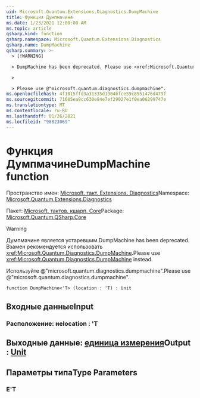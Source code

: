 ```yaml
---
uid: Microsoft.Quantum.Extensions.Diagnostics.DumpMachine
title: Функция Думпмачине
ms.date: 1/23/2021 12:00:00 AM
ms.topic: article
qsharp.kind: function
qsharp.namespace: Microsoft.Quantum.Extensions.Diagnostics
qsharp.name: DumpMachine
qsharp.summary: >-
  > [!WARNING]

  > DumpMachine has been deprecated. Please use <xref:Microsoft.Quantum.Diagnostics.DumpMachine> instead.

  >

  > Please use @"microsoft.quantum.diagnostics.dumpmachine".
ms.openlocfilehash: 4f1015ffd3a31335d1904bfce59c8551476d479f
ms.sourcegitcommit: 71605ea9cc630e84e7ef29027e1f0ea06299747e
ms.translationtype: MT
ms.contentlocale: ru-RU
ms.lasthandoff: 01/26/2021
ms.locfileid: "98823069"
---
```

# <a name="dumpmachine-function"></a><span data-ttu-id="2f3a0-102">Функция Думпмачине</span><span class="sxs-lookup"><span data-stu-id="2f3a0-102">DumpMachine function</span></span>

<span data-ttu-id="2f3a0-103">Пространство имен: [Microsoft. такт. Extensions. Diagnostics](xref:Microsoft.Quantum.Extensions.Diagnostics)</span><span class="sxs-lookup"><span data-stu-id="2f3a0-103">Namespace: [Microsoft.Quantum.Extensions.Diagnostics](xref:Microsoft.Quantum.Extensions.Diagnostics)</span></span>

<span data-ttu-id="2f3a0-104">Пакет: [Microsoft. тактов. кшарп. Core](https://nuget.org/packages/Microsoft.Quantum.QSharp.Core)</span><span class="sxs-lookup"><span data-stu-id="2f3a0-104">Package: [Microsoft.Quantum.QSharp.Core](https://nuget.org/packages/Microsoft.Quantum.QSharp.Core)</span></span>


> [!WARNING]
> <span data-ttu-id="2f3a0-105">Думпмачине является устаревшим.</span><span class="sxs-lookup"><span data-stu-id="2f3a0-105">DumpMachine has been deprecated.</span></span> <span data-ttu-id="2f3a0-106">Взамен рекомендуется использовать <xref:Microsoft.Quantum.Diagnostics.DumpMachine>.</span><span class="sxs-lookup"><span data-stu-id="2f3a0-106">Please use <xref:Microsoft.Quantum.Diagnostics.DumpMachine> instead.</span></span>
>
> <span data-ttu-id="2f3a0-107">Используйте @"microsoft.quantum.diagnostics.dumpmachine".</span><span class="sxs-lookup"><span data-stu-id="2f3a0-107">Please use @"microsoft.quantum.diagnostics.dumpmachine".</span></span>



```qsharp
function DumpMachine<'T> (location : 'T) : Unit
```


## <a name="input"></a><span data-ttu-id="2f3a0-108">Входные данные</span><span class="sxs-lookup"><span data-stu-id="2f3a0-108">Input</span></span>

### <a name="location--t"></a><span data-ttu-id="2f3a0-109">Расположение: не</span><span class="sxs-lookup"><span data-stu-id="2f3a0-109">location : 'T</span></span>





## <a name="output--unit"></a><span data-ttu-id="2f3a0-110">Выходные данные: [единица измерения](xref:microsoft.quantum.lang-ref.unit)</span><span class="sxs-lookup"><span data-stu-id="2f3a0-110">Output : [Unit](xref:microsoft.quantum.lang-ref.unit)</span></span>



## <a name="type-parameters"></a><span data-ttu-id="2f3a0-111">Параметры типа</span><span class="sxs-lookup"><span data-stu-id="2f3a0-111">Type Parameters</span></span>

### <a name="t"></a><span data-ttu-id="2f3a0-112">Е</span><span class="sxs-lookup"><span data-stu-id="2f3a0-112">'T</span></span>

